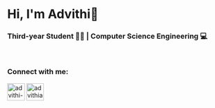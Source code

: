 # Hi, I'm Advithi👋

### Third-year Student 👩‍🎓 | Computer Science Engineering 💻
<br>

### Connect with me:
<p align="left">
<a href="https://www.linkedin.com/in/advithi-alva-09a1ab259" target="blank"><img align="center" src="https://img.icons8.com/?size=512&id=xuvGCOXi8Wyg&format=png" alt="advithi-alva" height="40" width="40" /></a>
<a href="https://www.instagram.com/advithialva" target="blank"><img align="center" src="https://img.icons8.com/?size=512&id=32323&format=png" alt="advithialva_" height="40" width="40" /></a>
</p>
<br>
